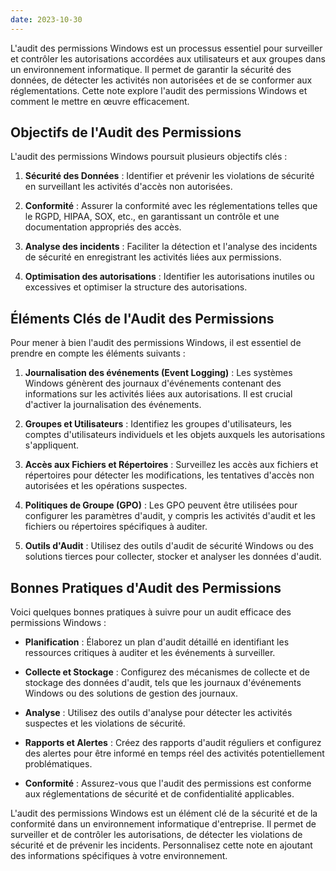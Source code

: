 ```yaml
---
date: 2023-10-30
---
```


L'audit des permissions Windows est un processus essentiel pour surveiller et contrôler les autorisations accordées aux utilisateurs et aux groupes dans un environnement informatique. Il permet de garantir la sécurité des données, de détecter les activités non autorisées et de se conformer aux réglementations. Cette note explore l'audit des permissions Windows et comment le mettre en œuvre efficacement.

## Objectifs de l'Audit des Permissions

L'audit des permissions Windows poursuit plusieurs objectifs clés :

1. **Sécurité des Données** : Identifier et prévenir les violations de sécurité en surveillant les activités d'accès non autorisées.

2. **Conformité** : Assurer la conformité avec les réglementations telles que le RGPD, HIPAA, SOX, etc., en garantissant un contrôle et une documentation appropriés des accès.

3. **Analyse des incidents** : Faciliter la détection et l'analyse des incidents de sécurité en enregistrant les activités liées aux permissions.

4. **Optimisation des autorisations** : Identifier les autorisations inutiles ou excessives et optimiser la structure des autorisations.

## Éléments Clés de l'Audit des Permissions

Pour mener à bien l'audit des permissions Windows, il est essentiel de prendre en compte les éléments suivants :

1. **Journalisation des événements (Event Logging)** : Les systèmes Windows génèrent des journaux d'événements contenant des informations sur les activités liées aux autorisations. Il est crucial d'activer la journalisation des événements.

2. **Groupes et Utilisateurs** : Identifiez les groupes d'utilisateurs, les comptes d'utilisateurs individuels et les objets auxquels les autorisations s'appliquent.

3. **Accès aux Fichiers et Répertoires** : Surveillez les accès aux fichiers et répertoires pour détecter les modifications, les tentatives d'accès non autorisées et les opérations suspectes.

4. **Politiques de Groupe (GPO)** : Les GPO peuvent être utilisées pour configurer les paramètres d'audit, y compris les activités d'audit et les fichiers ou répertoires spécifiques à auditer.

5. **Outils d'Audit** : Utilisez des outils d'audit de sécurité Windows ou des solutions tierces pour collecter, stocker et analyser les données d'audit.

## Bonnes Pratiques d'Audit des Permissions

Voici quelques bonnes pratiques à suivre pour un audit efficace des permissions Windows :

- **Planification** : Élaborez un plan d'audit détaillé en identifiant les ressources critiques à auditer et les événements à surveiller.

- **Collecte et Stockage** : Configurez des mécanismes de collecte et de stockage des données d'audit, tels que les journaux d'événements Windows ou des solutions de gestion des journaux.

- **Analyse** : Utilisez des outils d'analyse pour détecter les activités suspectes et les violations de sécurité.

- **Rapports et Alertes** : Créez des rapports d'audit réguliers et configurez des alertes pour être informé en temps réel des activités potentiellement problématiques.

- **Conformité** : Assurez-vous que l'audit des permissions est conforme aux réglementations de sécurité et de confidentialité applicables.

L'audit des permissions Windows est un élément clé de la sécurité et de la conformité dans un environnement informatique d'entreprise. Il permet de surveiller et de contrôler les autorisations, de détecter les violations de sécurité et de prévenir les incidents. Personnalisez cette note en ajoutant des informations spécifiques à votre environnement.


